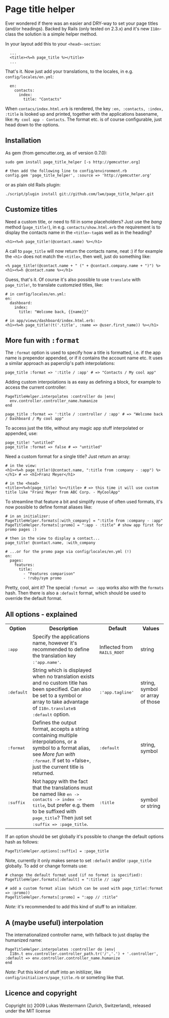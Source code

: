 # Page title helper

Ever wondered if there was an easier and DRY-way to set your page titles (and/or headings). Backed
by Rails (only tested on 2.3.x) and it's new `I18n`-class the solution is a simple helper method.

In your layout add this to your `<head>-section`:

      ...
      <title><%=h page_title %></title>
      ...
      
That's it. Now just add your translations, to the locales, in e.g. `config/locales/en.yml`:

      en:
        contacts:
          index:
            title: "Contacts"
            
When `contacs/index.html.erb` is rendered, the key `:en, :contacts, :index, :title`
is looked up and printed, together with the applications basename, like: `My cool app - Contacts`.
The format etc. is of course configurable, just head down to the options.

## Installation

As gem (from gemcutter.org, as of version 0.7.0):

    sudo gem install page_title_helper [-s http://gemcutter.org]
    
    # then add the following line to config/environment.rb
    config.gem 'page_title_helper', :source => 'http://gemcutter.org'
    
or as plain old Rails plugin:

    ./script/plugin install git://github.com/lwe/page_title_helper.git

## Customize titles

Need a custom title, or need to fill in some placeholders? Just use the _bang_ method (`page_title!`), in e.g.
`contacts/show.html.erb` the requirement is to display the contacts name in the
`<title>-tag`as well as in the heading?

    <h1><%=h page_title!(@contact.name) %></h1>
    
A call to `page_title` will now return the contacts name, neat :) if for example the
`<h1>` does not match the `<title>`, then well, just do something like:

    <% page_title!(@contact.name + " (" + @contact.company.name + ")") %>
    <h1><%=h @contact.name %></h1>
    
Guess, that's it. Of course it's also possible to use `translate` with `page_title!`, to
translate customzied titles, like:

    # in config/locales/en.yml:
    en:
      dashboard:
        index:
          title: "Welcome back, {{name}}"

    # in app/views/dashboard/index.html.erb:
    <h1><%=h page_title!(t('.title', :name => @user.first_name)) %></h1>

## More fun with <tt>:format</tt>

The `:format` option is used to specify how a title is formatted, i.e. if the app name is
prependor appended, or if it contains the account name etc. It uses a similar approach as
paperclip's path interpolations:

    page_title :format => ':title / :app' # => "Contacts / My cool app"
    
Adding custom interpolations is as easy as defining a block, for example to access the current
controller:

    PageTitleHelper.interpolates :controller do |env|
      env.controller.controller_name.humanize
    end
    
    page_title :format => ':title / :controller / :app' # => "Welcome back / Dashboard / My cool app"
    
To access just the title, without any magic app stuff interpolated or appended, use:

    page_title! "untitled"
    page_title :format => false # => "untitled"
    
Need a custom format for a single title? Just return an array:

    # in the view:
    <h1><%=h page_title!(@contact.name, ":title from :company - :app") %></h1> # => <h1>Franz Meyer</h1>
    
    # in the <head>
    <title><%=h(page_title) %></title> # => this time it will use custom title like "Franz Meyer from ABC Corp. - MyCoolApp"
    
To streamline that feature a bit and simplify reuse of often used formats, it's now possible to define format aliases like:

    # in an initializer:
    PageTitleHelper.formats[:with_company] = ":title from :company - :app"
    PageTitleHelper.formats[:promo] = ":app - :title" # show app first for promo pages :)
    
    # then in the view to display a contact...
    page_title! @contact.name, :with_company
    
    # ...or for the promo page via config/locales/en.yml (!)
    en:
      pages:
        features:
          title:
            - "Features comparison"
            - !ruby/sym promo

Pretty, cool, aint it? The special `:format => :app` works also with the `formats` hash. Then there is also a
`:default` format, which should be used to override the default format.

## All options - explained

<table>
  <tr>
    <th>Option</th><th>Description</th><th>Default</th><th>Values</th>
  </tr>
  <tr>
    <td><tt>:app</tt></td>
    <td>Specify the applications name, however it's
        recommended to define the translation key <tt>:'app.name'</tt>.</td>
    <td>Inflected from <tt>RAILS_ROOT</tt></td>
    <td>string</td>
  </tr>
  <tr>
    <td><tt>:default</tt></td>
    <td>String which is displayed when no translation exists and no custom title
        has been specified. Can also be set to a symbol or array to take advantage of
        <tt>I18n.translate</tt>s <tt>:default</tt> option.</td>
    <td><tt>:'app.tagline'</tt></td>
    <td>string, symbol or array of those</td>
  </tr>
  <tr>
    <td><tt>:format</tt></td>
    <td>Defines the output format, accepts a string containing multiple interpolations, or
        a symbol to a format alias, see <i>More fun with <tt>:format</tt></i>. If set to
        +false+, just the current title is returned.</td>
    <td><tt>:default</tt></td>
    <td>string, symbol</td>
  </tr>
  <tr>
    <td><tt>:suffix</tt></td>
    <td>Not happy with the fact that the translations must be named like
        <tt>en -> contacts -> index -> title</tt>, but prefer e.g. them to be suffixed with
        <tt>page_title</tt>? Then just set <tt>:suffix => :page_title</tt>.</td>
    <td><tt>:title</tt></td>
    <td>symbol or string</td>
  </tr>
</table>
</p>

If an option should be set globally it's possible to change the default options hash as follows:

    PageTitleHelper.options[:suffix] = :page_title
    
Note, currently it only makes sense to set `:default` and/or `:page_title` globally.
To add or change formats use:

    # change the default format used (if no format is specified):
    PageTitleHelper.formats[:default] = ":title // :app"
    
    # add a custom format alias (which can be used with page_title(:format => :promo))
    PageTitleHelper.formats[:promo] = ":app // :title"
    
_Note:_ it's recommended to add this kind of stuff to an initializer.

## A (maybe useful) interpolation

The internationalized controller name, with fallback to just display the humanized name:

    PageTitleHelper.interpolates :controller do |env|
      I18n.t env.controller.controller_path.tr('/','.') + '.controller', :default => env.controller.controller_name.humanize
    end
    
_Note:_ Put this kind of stuff into an initilizer, like `config/initializers/page_title.rb` or someting like that.
    
## Licence and copyright
Copyright (c) 2009 Lukas Westermann (Zurich, Switzerland), released under the MIT license
